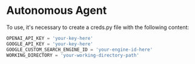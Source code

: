 # Autonomous Agent

To use, it's necessary to create a creds.py file with the following content:


```python
OPENAI_API_KEY = 'your-key-here'
GOOGLE_API_KEY = 'your-key-here'
GOOGLE_CUSTOM_SEARCH_ENGINE_ID = 'your-engine-id-here'
WORKING_DIRECTORY = 'your-working-directory-path'
```
